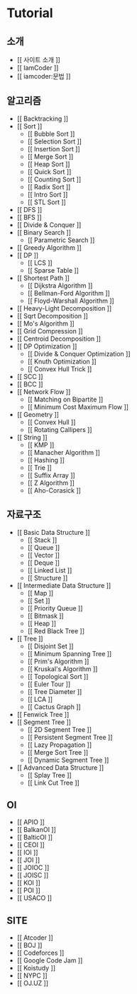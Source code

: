# Tutorial


## 소개

- [[ 사이트 소개 ]]
- [[ IamCoder ]]
- [[ iamcoder:문법 ]]


## 알고리즘

- [[ Backtracking ]]
- [[ Sort ]]
  - [[ Bubble Sort ]]
  - [[ Selection Sort ]]
  - [[ Insertion Sort ]]
  - [[ Merge Sort ]]
  - [[ Heap Sort ]]
  - [[ Quick Sort ]]
  - [[ Counting Sort ]]
  - [[ Radix Sort ]]
  - [[ Intro Sort ]]
  - [[ STL Sort ]]
- [[ DFS ]]
- [[ BFS ]]
- [[ Divide & Conquer ]]
- [[ Binary Search ]]
  - [[ Parametric Search ]]
- [[ Greedy Algorithm ]]
- [[ DP ]]
  - [[ LCS ]]
  - [[ Sparse Table ]]
- [[ Shortest Path ]]
  - [[ Dijkstra Algorithm ]]
  - [[ Bellman-Ford Algorithm ]]
  - [[ Floyd-Warshall Algorithm ]]
- [[ Heavy-Light Decomposition ]]
- [[ Sqrt Decomposition ]]
- [[ Mo's Algorithm ]]
- [[ Grid Compression ]]
- [[ Centroid Decomposition ]]
- [[ DP Optimization ]]
  - [[ Divide & Conquer Optimization ]]
  - [[ Knuth Optimization ]]
  - [[ Convex Hull Trick ]]
- [[ SCC ]]
- [[ BCC ]]
- [[ Network Flow ]]
  - [[ Matching on Bipartite ]]
  - [[ Minimum Cost Maximum Flow ]]
- [[ Geometry ]]
  - [[ Convex Hull ]]
  - [[ Rotating Callipers ]]
- [[ String ]]
  - [[ KMP ]]
  - [[ Manacher Algorithm ]]
  - [[ Hashing ]]
  - [[ Trie ]]
  - [[ Suffix Array ]]
  - [[ Z Algorithm ]]
  - [[ Aho-Corasick ]]


## 자료구조

* [[ Basic Data Structure ]]
  * [[ Stack ]]
  * [[ Queue ]]
  * [[ Vector ]]
  * [[ Deque ]]
  * [[ Linked List ]]
  * [[ Structure ]]
* [[ Intermediate Data Structure ]]
  * [[ Map ]]
  * [[ Set ]]
  * [[ Priority Queue ]]
  * [[ Bitmask ]]
  * [[ Heap ]]
  * [[ Red Black Tree ]]
* [[ Tree ]]
  * [[ Disjoint Set ]]
  * [[ Minimum Spanning Tree ]] 
  * [[ Prim's Algorithm ]]
  * [[ Kruskal's Algorithm ]]
  * [[ Topological Sort ]]
  * [[ Euler Tour ]]
  * [[ Tree Diameter ]]
  * [[ LCA ]]
  * [[ Cactus Graph ]]
* [[ Fenwick Tree ]]
* [[ Segment Tree ]]
  * [[ 2D Segment Tree ]]
  * [[ Persistent Segment Tree ]]
  * [[ Lazy Propagation ]]
  * [[ Merge Sort Tree ]]
  * [[ Dynamic Segment Tree ]]
* [[ Advanced Data Structure ]]
  * [[ Splay Tree ]]
  * [[ Link Cut Tree ]]


## OI 
* [[ APIO ]]
* [[ BalkanOI ]]
* [[ BalticOI ]]
* [[ CEOI ]]
* [[ IOI ]]
* [[ JOI ]]
* [[ JOIOC ]]
* [[ JOISC ]]
* [[ KOI ]]
* [[ POI ]]
* [[ USACO ]]


## SITE
* [[ Atcoder ]]
* [[ BOJ ]]
* [[ Codeforces ]]
* [[ Google Code Jam ]]
* [[ Koistudy ]]
* [[ NYPC ]]
* [[ OJ.UZ ]]

